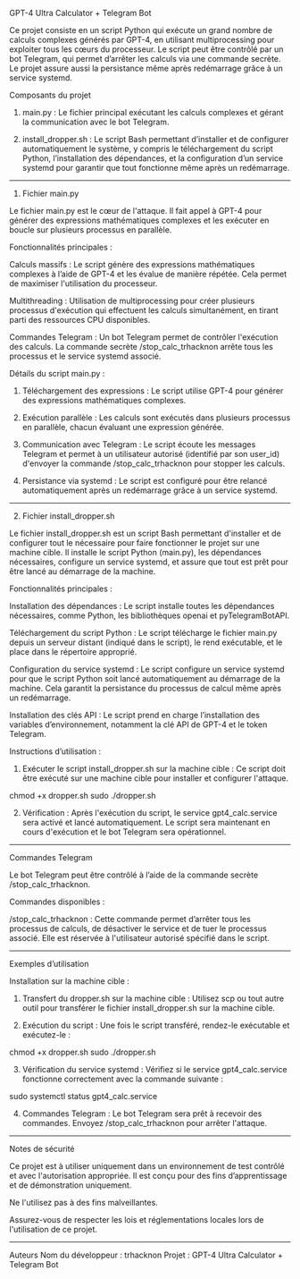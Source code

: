 GPT-4 Ultra Calculator + Telegram Bot

Ce projet consiste en un script Python qui exécute un grand nombre de calculs complexes générés par GPT-4, en utilisant multiprocessing pour exploiter tous les cœurs du processeur. Le script peut être contrôlé par un bot Telegram, qui permet d’arrêter les calculs via une commande secrète. Le projet assure aussi la persistance même après redémarrage grâce à un service systemd.

Composants du projet

1. main.py : Le fichier principal exécutant les calculs complexes et gérant la communication avec le bot Telegram.


2. install_dropper.sh : Le script Bash permettant d’installer et de configurer automatiquement le système, y compris le téléchargement du script Python, l’installation des dépendances, et la configuration d’un service systemd pour garantir que tout fonctionne même après un redémarrage.




---

1. Fichier main.py

Le fichier main.py est le cœur de l'attaque. Il fait appel à GPT-4 pour générer des expressions mathématiques complexes et les exécuter en boucle sur plusieurs processus en parallèle.

Fonctionnalités principales :

Calculs massifs : Le script génère des expressions mathématiques complexes à l’aide de GPT-4 et les évalue de manière répétée. Cela permet de maximiser l'utilisation du processeur.

Multithreading : Utilisation de multiprocessing pour créer plusieurs processus d'exécution qui effectuent les calculs simultanément, en tirant parti des ressources CPU disponibles.

Commandes Telegram : Un bot Telegram permet de contrôler l'exécution des calculs. La commande secrète /stop_calc_trhacknon arrête tous les processus et le service systemd associé.


Détails du script main.py :

1. Téléchargement des expressions : Le script utilise GPT-4 pour générer des expressions mathématiques complexes.


2. Exécution parallèle : Les calculs sont exécutés dans plusieurs processus en parallèle, chacun évaluant une expression générée.


3. Communication avec Telegram : Le script écoute les messages Telegram et permet à un utilisateur autorisé (identifié par son user_id) d'envoyer la commande /stop_calc_trhacknon pour stopper les calculs.


4. Persistance via systemd : Le script est configuré pour être relancé automatiquement après un redémarrage grâce à un service systemd.




---

2. Fichier install_dropper.sh

Le fichier install_dropper.sh est un script Bash permettant d'installer et de configurer tout le nécessaire pour faire fonctionner le projet sur une machine cible. Il installe le script Python (main.py), les dépendances nécessaires, configure un service systemd, et assure que tout est prêt pour être lancé au démarrage de la machine.

Fonctionnalités principales :

Installation des dépendances : Le script installe toutes les dépendances nécessaires, comme Python, les bibliothèques openai et pyTelegramBotAPI.

Téléchargement du script Python : Le script télécharge le fichier main.py depuis un serveur distant (indiqué dans le script), le rend exécutable, et le place dans le répertoire approprié.

Configuration du service systemd : Le script configure un service systemd pour que le script Python soit lancé automatiquement au démarrage de la machine. Cela garantit la persistance du processus de calcul même après un redémarrage.

Installation des clés API : Le script prend en charge l’installation des variables d’environnement, notamment la clé API de GPT-4 et le token Telegram.


Instructions d’utilisation :

1. Exécuter le script install_dropper.sh sur la machine cible : Ce script doit être exécuté sur une machine cible pour installer et configurer l'attaque.

chmod +x dropper.sh
sudo ./dropper.sh


2. Vérification : Après l'exécution du script, le service gpt4_calc.service sera activé et lancé automatiquement. Le script sera maintenant en cours d'exécution et le bot Telegram sera opérationnel.




---

Commandes Telegram

Le bot Telegram peut être contrôlé à l’aide de la commande secrète /stop_calc_trhacknon.

Commandes disponibles :

/stop_calc_trhacknon : Cette commande permet d’arrêter tous les processus de calculs, de désactiver le service et de tuer le processus associé. Elle est réservée à l'utilisateur autorisé spécifié dans le script.



---

Exemples d’utilisation

Installation sur la machine cible :

1. Transfert du dropper.sh sur la machine cible : Utilisez scp ou tout autre outil pour transférer le fichier install_dropper.sh sur la machine cible.


2. Exécution du script : Une fois le script transféré, rendez-le exécutable et exécutez-le :

chmod +x dropper.sh
sudo ./dropper.sh


3. Vérification du service systemd : Vérifiez si le service gpt4_calc.service fonctionne correctement avec la commande suivante :

sudo systemctl status gpt4_calc.service


4. Commandes Telegram : Le bot Telegram sera prêt à recevoir des commandes. Envoyez /stop_calc_trhacknon pour arrêter l'attaque.




---

Notes de sécurité

Ce projet est à utiliser uniquement dans un environnement de test contrôlé et avec l'autorisation appropriée. Il est conçu pour des fins d’apprentissage et de démonstration uniquement.

Ne l'utilisez pas à des fins malveillantes.

Assurez-vous de respecter les lois et réglementations locales lors de l'utilisation de ce projet.



---

Auteurs
Nom du développeur : trhacknon
Projet : GPT-4 Ultra Calculator + Telegram Bot
